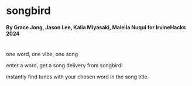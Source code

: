 # songbird 
#### By Grace Jong, Jason Lee, Kalia Miyasaki, Maiella Nuqui for IrvineHacks 2024 ####
#


one word, one vibe, one song

enter a word, get a song delivery from songbird!

instantly find tunes with your chosen word in the song title.
